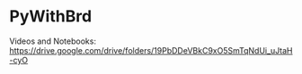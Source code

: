 # PyWithBrd

Videos and Notebooks:
https://drive.google.com/drive/folders/19PbDDeVBkC9xO5SmTqNdUi_uJtaH-cyO

